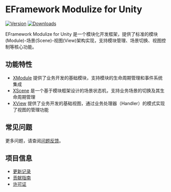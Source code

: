 # EFramework Modulize for Unity

[![Version](https://img.shields.io/npm/v/org.eframework.u3d.msv)](https://www.npmjs.com/package/org.eframework.u3d.msv)
[![Downloads](https://img.shields.io/npm/dm/org.eframework.u3d.msv)](https://www.npmjs.com/package/org.eframework.u3d.msv)

EFramework Modulize for Unity 是一个模块化开发框架，提供了标准的模块(Module)-场景(Scene)-视图(View)架构实现，支持模块管理、场景切换、视图控制等核心功能。

## 功能特性

- [XModule](Documentation~/XModule.md) 提供了业务开发的基础模块，支持模块的生命周期管理和事件系统集成
- [XScene](Documentation~/XScene.md) 是一个基于模块框架设计的场景状态机，支持业务场景的切换及其生命周期管理
- [XView](Documentation~/XView.md) 提供了业务开发的基础视图，通过业务处理器（Handler）的模式实现了视图的管理功能

## 常见问题

更多问题，请查阅[问题反馈](CONTRIBUTING.md#问题反馈)。

## 项目信息

- [更新记录](CHANGELOG.md)
- [贡献指南](CONTRIBUTING.md)
- [许可证](LICENSE.md) 